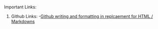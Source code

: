 Important Links:

1. Github Links: 
-[Github writing and formatting in replcaement for HTML / Markdowns](https://help.github.com/en/github/writing-on-github/basic-writing-and-formatting-syntax)
